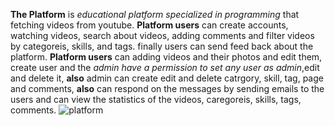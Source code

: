 **The Platform** is *educational platform specialized in programming* that fetching videos from youtube.
**Platform users** can create accounts, watching videos, search about videos, adding comments and filter videos by categoreis, skills, and tags. finally users can send feed back about the platform.
**Platform users** can adding videos and their photos and edit them, create user and the *admin have a permission to set any user as admin*,edit and delete it, **also** admin can create edit and delete catrgory, skill, tag, page and comments, **also** can respond on the messages by sending emails to the users and can view the statistics of the videos, caregoreis, skills, tags, comments.
![platform](https://user-images.githubusercontent.com/36716361/81898579-39d57400-95b9-11ea-9772-6fa1a26cb93c.PNG)
